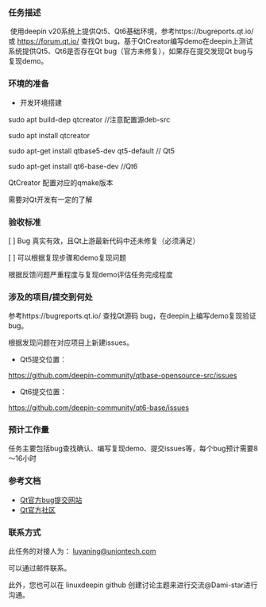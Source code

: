 ### 任务描述

​	使用deepin v20系统上提供Qt5、Qt6基础环境，参考https://bugreports.qt.io/ 或 https://forum.qt.io/ 查找Qt bug，基于QtCreator编写demo在deepin上测试系统提供Qt5、Qt6是否存在Qt bug（官方未修复），如果存在提交发现Qt bug与复现demo。



### 环境的准备

- 开发环境搭建

sudo apt build-dep qtcreator //注意配置源deb-src

sudo apt install qtcreator

sudo apt-get install  qtbase5-dev   qt5-default  // Qt5

sudo apt-get install qt6-base-dev  //Qt6

QtCreator 配置对应的qmake版本

需要对Qt开发有一定的了解



### 验收标准

 [ ] Bug 真实有效，且Qt上游最新代码中还未修复（必须满足）

 [ ] 可以根据复现步骤和demo复现问题

根据反馈问题严重程度与复现demo评估任务完成程度



### 涉及的项目/提交到何处

参考https://bugreports.qt.io/ 查找Qt源码 bug，在deepin上编写demo复现验证bug。

根据发现问题在对应项目上新建issues。



- Qt5提交位置：

https://github.com/deepin-community/qtbase-opensource-src/issues

- Qt6提交位置：

https://github.com/deepin-community/qt6-base/issues



### 预计工作量

任务主要包括bug查找确认、编写复现demo、提交issues等，每个bug预计需要8～16小时

### 参考文档

- [Qt官方bug提交网站](https://bugreports.qt.io/ )
- [Qt官方社区](https://forum.qt.io/)

### 联系方式

此任务的对接人为： luyaning@uniontech.com

可以通过邮件联系。

此外，您也可以在 linuxdeepin github 创建讨论主题来进行交流@Dami-star进行沟通。
